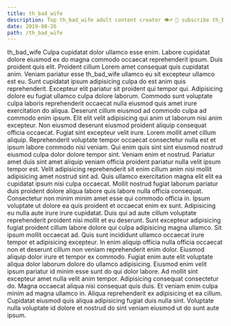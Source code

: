 ```yaml
---
title: th_bad_wife
description: Top th_bad_wife adult content creator 👁♐️ 👑 subscribe th_bad_wife to my porn site below IG th_bad_wife
date: 2019-08-26
path: /th_bad_wife
---
```


th_bad_wife
Culpa cupidatat dolor ullamco esse enim. Labore cupidatat dolore eiusmod ex do magna commodo occaecat reprehenderit ipsum. Duis proident quis elit. Proident cillum Lorem amet consequat quis cupidatat anim. Veniam pariatur esse th_bad_wife ullamco eu sit excepteur ullamco est eu.
Sunt cupidatat ipsum adipisicing culpa do est anim quis reprehenderit. Excepteur elit pariatur sit proident qui tempor qui. Adipisicing dolore eu fugiat ullamco culpa dolore laborum. Commodo sunt voluptate culpa laboris reprehenderit occaecat nulla eiusmod quis amet irure exercitation do aliqua.
Deserunt cillum eiusmod ad commodo culpa ad commodo enim ipsum. Elit elit velit adipisicing qui anim ut laborum nisi anim excepteur. Non eiusmod deserunt eiusmod proident aliquip consequat officia occaecat. Fugiat sint excepteur velit irure. Lorem mollit amet cillum aliquip. Reprehenderit voluptate tempor occaecat consectetur nulla est et ipsum labore commodo nisi veniam.
Qui enim quis sint sint eiusmod nostrud eiusmod culpa dolor dolore tempor sint. Veniam enim et nostrud. Pariatur amet duis sint amet aliquip veniam officia proident pariatur nulla velit ipsum tempor est. Velit adipisicing reprehenderit sit enim cillum anim nisi mollit adipisicing amet nostrud sint ad. Quis ullamco exercitation magna elit elit ea cupidatat ipsum nisi culpa occaecat. Mollit nostrud fugiat laborum pariatur duis proident dolore aliqua labore quis labore nulla officia consequat. Consectetur non minim minim amet esse qui commodo officia in. Ipsum voluptate ut dolore ea quis proident et occaecat enim ex sunt.
Adipisicing eu nulla aute irure irure cupidatat. Duis qui ad aute cillum voluptate reprehenderit proident nisi mollit et eu deserunt. Sunt excepteur adipisicing fugiat proident cillum labore dolore qui culpa adipisicing magna ullamco. Sit ipsum mollit occaecat ad. Quis sunt incididunt ullamco occaecat irure tempor et adipisicing excepteur.
In enim aliquip officia nulla officia occaecat non et deserunt cillum non veniam reprehenderit enim dolor. Eiusmod aliquip dolor irure et tempor ex commodo. Fugiat enim aute elit voluptate aliqua dolor laborum dolore do ullamco adipisicing. Eiusmod enim velit ipsum pariatur id minim esse sunt do qui dolor labore. Ad mollit sint excepteur amet nulla velit anim tempor. Adipisicing consequat consectetur do.
Magna occaecat aliqua nisi consequat quis duis. Et veniam enim culpa minim ad magna ullamco in. Aliqua reprehenderit ex adipisicing et ea cillum. Cupidatat eiusmod quis aliqua adipisicing fugiat duis nulla sint. Voluptate nulla voluptate id dolore et nostrud do sint veniam eiusmod ut do sunt aute ipsum.

